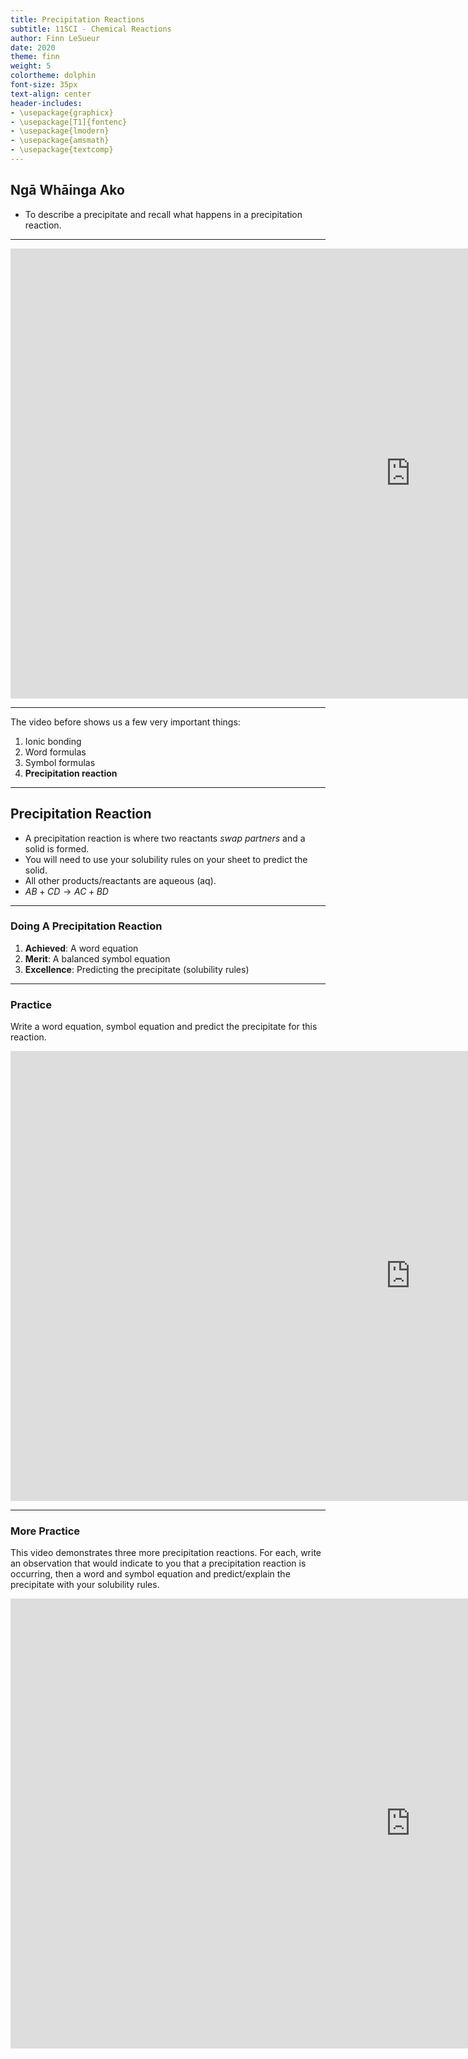 ```yaml
---
title: Precipitation Reactions
subtitle: 11SCI - Chemical Reactions
author: Finn LeSueur
date: 2020
theme: finn
weight: 5
colortheme: dolphin
font-size: 35px
text-align: center
header-includes:
- \usepackage{graphicx}
- \usepackage[T1]{fontenc}
- \usepackage{lmodern}
- \usepackage{amsmath}
- \usepackage{textcomp}
---
```


## Ngā Whāinga Ako

- To describe a precipitate and recall what happens in a precipitation reaction.

---

<iframe width="1280" height="720" src="https://www.youtube.com/embed/fi6iU4OJakQ" frameborder="0" allow="accelerometer; autoplay; encrypted-media; gyroscope; picture-in-picture" allowfullscreen></iframe>

---

The video before shows us a few very important things:

1. Ionic bonding
2. Word formulas
3. Symbol formulas
4. __Precipitation reaction__

---

## Precipitation Reaction

- A precipitation reaction is where two reactants _swap partners_ and a solid is formed.
- You will need to use your solubility rules on your sheet to predict the solid.
- All other products/reactants are aqueous (aq).
- $AB + CD \longrightarrow AC + BD$

---

### Doing A Precipitation Reaction

1. __Achieved__: A word equation
2. __Merit__: A balanced symbol equation
3. __Excellence__: Predicting the precipitate (solubility rules)

---

### Practice

Write a word equation, symbol equation and predict the precipitate for this reaction.

<iframe width="1280" height="720" src="https://www.youtube.com/embed/73dw6w0zNXA" frameborder="0" allow="accelerometer; autoplay; encrypted-media; gyroscope; picture-in-picture" allowfullscreen></iframe>

---

### More Practice

This video demonstrates three more precipitation reactions. For each, write an observation that would indicate to you that a precipitation reaction is occurring, then a word and symbol equation and predict/explain the precipitate with your solubility rules.

<iframe width="1280" height="720" src="https://www.youtube.com/embed/HSlQGFNstg0" frameborder="0" allow="accelerometer; autoplay; encrypted-media; gyroscope; picture-in-picture" allowfullscreen></iframe>
